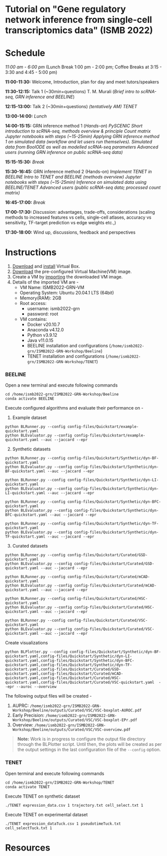 # Tutorial on "Gene regulatory network inference from single-cell transcriptomics data" (ISMB 2022)

# Schedule 

*11:00 am - 6:00 pm* (Lunch Break 1:00 pm - 2:00 pm; Coffee Breaks at 3:15 - 3:30 and 4:45 - 5:00 pm)

**11:00-11:30:** Welcome, Introduction, plan for day and meet tutors/speakers

**11:30-12:15:** Talk 1 (~30min+questions)
    T. M. Murali (*Brief intro to scRNA-seq, GRN inference and BEELINE*)

**12:15-13:00:** Talk 2 (~30min+questions)
    *(tentatively AM) TENET*

**13:00-14:00:** *Lunch*

**14:00-15:15:** GRN inference method 1 (*Hands-on*)
    *PySCENIC*
    *Short introduction to scRNA-seq, methods overview &amp; principle*
    *Count matrix*
    *Jupyter notebooks with steps (~15-25min)*
    *Applying GRN inference method 1 on simulated data (workflow and let users run
themselves). Simulated data from BoolODE as well as modelled scRNA-seq
parameters*
    *Advanced users (running GRN inference on public scRNA-seq data)*

**15:15-15:30:** *Break*

**15:30-16:45:** GRN inference method 2 (Hands-on)
    *Implement TENET in BEELINE*
    *Intro to TENET and BEELINE (methods overview)*
    *Jupyter notebooks with steps (~15-25min)*
    *Inference on simulated data using BEELINE/TENET*
    *Advanced users (public scRNA-seq data; processed count matrix)*

**16:45-17:00:** *Break*

**17:00-17:30:** *Discussion:* advantages, trade-offs, considerations (scaling methods to increased features vs cells, single-cell atlases, accuracy vs sensitivity, TF-target prediction vs
edge weights etc.,)

**17:30-18:00:** Wind up, discussions, feedback and perspectives

# Instructions
1. [Download](https://www.virtualbox.org/wiki/Downloads) and [install](https://www.virtualbox.org/manual/ch02.html) Virtual Box.
2. [Download](https://drive.google.com/file/d/1UuUtlyFY6w-HizQBgpzoR8DeIjex3Xey/view?usp=sharing) the pre-configured Virtual Machine(VM) image.
3. Create a VM by [importing](https://docs.oracle.com/cd/E26217_01/E26796/html/qs-import-vm.html) the downloaded VM image.
4. Details of the imported VM are - 
    - VM Name: ISMB2022-GRN-VM
    - Operating System: Ubuntu 20.04.1 LTS (64bit)
    - Memory(RAM): 2GB
    - Root access:
        - username: ismb2022-grn
        - password: root
    - VM contains:
        - Docker v20.10.7
        - Anaconda v4.12.0
        - Python v3.9.12
        - Java v11.0.15
        - BEELINE installation and configurations (`/home/ismb2022-grn/ISMB2022-GRN-Workshop/Beeline`)
        - TENET installation and configurations (`/home/ismb2022-grn/ISMB2022-GRN-Workshop/TENET`)
### BEELINE
Open a new terminal and execute following commands
```commandline
cd /home/ismb2022-grn/ISMB2022-GRN-Workshop/Beeline
conda activate BEELINE
```
Execute configured algorithms and evaluate their performance on - 

1. Example dataset
```commandline
python BLRunner.py --config config-files/Quickstart/example-quickstart.yaml
python BLEvaluator.py --config config-files/Quickstart/example-quickstart.yaml --auc --jaccard --epr
```

2. Synthetic datasets
```commandline
python BLRunner.py --config config-files/Quickstart/Synthetic/dyn-BF-quickstart.yaml
python BLEvaluator.py --config config-files/Quickstart/Synthetic/dyn-BF-quickstart.yaml --auc --jaccard --epr

python BLRunner.py --config config-files/Quickstart/Synthetic/dyn-LI-quickstart.yaml
python BLEvaluator.py --config config-files/Quickstart/Synthetic/dyn-LI-quickstart.yaml --auc --jaccard --epr

python BLRunner.py --config config-files/Quickstart/Synthetic/dyn-BFC-quickstart.yaml
python BLEvaluator.py --config config-files/Quickstart/Synthetic/dyn-BFC-quickstart.yaml --auc --jaccard --epr

python BLRunner.py --config config-files/Quickstart/Synthetic/dyn-TF-quickstart.yaml
python BLEvaluator.py --config config-files/Quickstart/Synthetic/dyn-TF-quickstart.yaml --auc --jaccard --epr
```
3. Curated datasets
```commandline
python BLRunner.py --config config-files/Quickstart/Curated/GSD-quickstart.yaml
python BLEvaluator.py --config config-files/Quickstart/Curated/GSD-quickstart.yaml --auc --jaccard --epr

python BLRunner.py --config config-files/Quickstart/Curated/mCAD-quickstart.yaml
python BLEvaluator.py --config config-files/Quickstart/Curated/mCAD-quickstart.yaml --auc --jaccard --epr

python BLRunner.py --config config-files/Quickstart/Curated/HSC-quickstart.yaml
python BLEvaluator.py --config config-files/Quickstart/Curated/HSC-quickstart.yaml --auc --jaccard --epr

python BLRunner.py --config config-files/Quickstart/Curated/VSC-quickstart.yaml
python BLEvaluator.py --config config-files/Quickstart/Curated/VSC-quickstart.yaml --auc --jaccard --epr
```

Create visualizations
```commandline
python BLPlotter.py --config config-files/Quickstart/Synthetic/dyn-BF-quickstart.yaml,config-files/Quickstart/Synthetic/dyn-LI-quickstart.yaml,config-files/Quickstart/Synthetic/dyn-BFC-quickstart.yaml,config-files/Quickstart/Synthetic/dyn-TF-quickstart.yaml,config-files/Quickstart/Curated/GSD-quickstart.yaml,config-files/Quickstart/Curated/mCAD-quickstart.yaml,config-files/Quickstart/Curated/HSC-quickstart.yaml,config-files/Quickstart/Curated/VSC-quickstart.yaml  --epr --auroc --overview
```
The following output files will be created - 
1. AUPRC: `/home/ismb2022-grn/ISMB2022-GRN-Workshop/Beeline/outputs/Curated/VSC/VSC-boxplot-AUROC.pdf`
2. Early Precision: `/home/ismb2022-grn/ISMB2022-GRN-Workshop/Beeline/outputs/Curated/VSC/VSC-boxplot-EPr.pdf`
3. Overview: `/home/ismb2022-grn/ISMB2022-GRN-Workshop/Beeline/outputs/Curated/VSC/VSC-overview.pdf`

> **Note:** Work is in progress to configure the output file directory through the BLPlotter script.
Until then, the plots will be created as per the output settings in the last configuration file of the `--config` option.


### TENET
Open terminal and execute following commands
```commandline
cd /home/ismb2022-grn/ISMB2022-GRN-Workshop/TENET
conda activate TENET
```
Execute TENET on synthetic dataset
```commandline
./TENET expression_data.csv 1 trajectory.txt cell_select.txt 1
```
Execute TENET on experimental dataset
```commandline
./TENET expression_dataTuck.csv 1 pseudotimeTuck.txt cell_selectTuck.txt 1
```
# Resources
